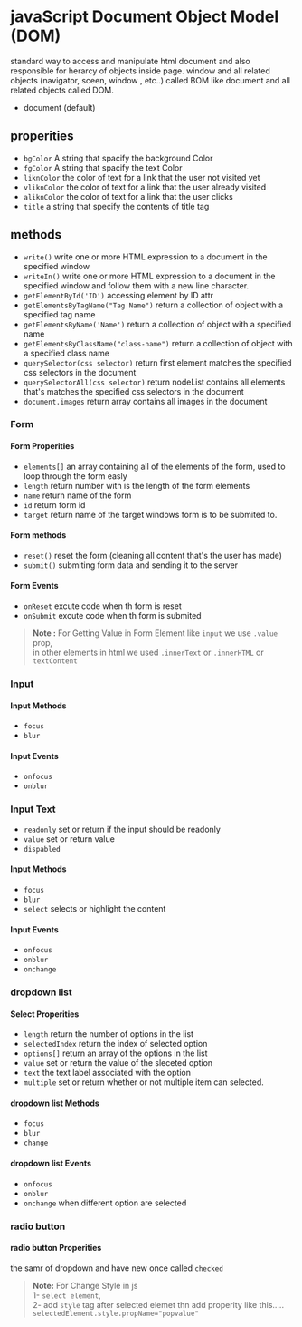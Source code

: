 # javaScript Document Object Model (DOM)
standard way to access and manipulate html document and also  responsible for herarcy of objects inside page.
window and all related objects (navigator, sceen, window , etc..) called BOM like
document and all related objects called DOM.
- document (default)

## properities
- `bgColor` A string that spacify the background Color
- `fgColor` A string that spacify the text Color
- `liknColor`  the color of  text for a link that the user not visited yet
- `vliknColor` the color of  text for a link that the user already visited
- `aliknColor` the color of  text for a link that the user clicks
- `title` a string that specify the contents of title tag

## methods
- `write()` write one or more HTML expression to  a document in the specified window
- `writeIn()` write one or more HTML expression to  a document in the specified window and follow them with a new line character.
- `getElementById('ID')` accessing element by ID attr
- `getElementsByTagName("Tag Name")` return a collection of object with a specified tag name
- `getElementsByName('Name')` return a collection of object with a specified name
- `getElementsByClassName("class-name")` return a collection of object with a specified class name
- `querySelector(css selector)` return first element matches the specified css selectors in the document
- `querySelectorAll(css selector)` return nodeList contains all elements that's matches the specified css selectors in the document
- `document.images` return array contains all images in the document
### Form
#### Form Properities
- `elements[]` an array containing all of the elements of the form, used to loop through the form easly 
- `length` return number with is the length of the form elements
- `name` return name of the form 
- `id` return form id 
- `target` return name of the target windows form is to be submited to.

#### Form methods 
- `reset()` reset the form (cleaning all content that's the user has made)
- `submit()` submiting form data and sending it to the server 
#### Form Events
- `onReset` excute code when th form is reset
- `onSubmit`  excute code when th form is submited

> **Note :**  For Getting Value in Form Element like `input` we use `.value` prop, <br>in other elements in html we used `.innerText` or `.innerHTML` or `textContent`

### Input
#### Input Methods
- `focus`
- `blur`
#### Input Events
- `onfocus`
- `onblur`

### Input Text
- `readonly` set or return if the input should be readonly
- `value` set or return value 
- `dispabled`
#### Input Methods
- `focus`
- `blur`
- `select` selects or highlight the content 
#### Input Events
- `onfocus`
- `onblur`
- `onchange`

### dropdown list
#### Select Properities 
- `length` return the number of options in the list 
- `selectedIndex` return the index of selected option
- `options[]` return an array of the options in the list
- `value` set or return the value of the sleceted option
- `text` the text label associated with the option
- `multiple` set or return whether or not multiple item can selected.

#### dropdown list Methods 
- `focus`
- `blur`
- `change`

#### dropdown list Events
- `onfocus`
- `onblur`
- `onchange` when different option are selected

### radio button 
#### radio button Properities 
the samr of dropdown and have new once called `checked`

> **Note:** For Change Style in js <br> 1- `select element`,  <br> 2- add `style` tag after selected elemet thn add properity like this..... `selectedElement.style.propName="popvalue"`